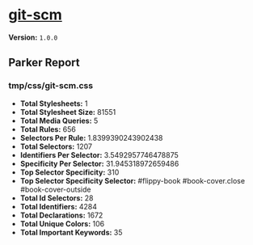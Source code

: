 # [git-scm]( http://git-scm.com )

**Version:** `1.0.0`

## Parker Report

### tmp/css/git-scm.css

- **Total Stylesheets:** 1
- **Total Stylesheet Size:** 81551
- **Total Media Queries:** 5
- **Total Rules:** 656
- **Selectors Per Rule:** 1.8399390243902438
- **Total Selectors:** 1207
- **Identifiers Per Selector:** 3.5492957746478875
- **Specificity Per Selector:** 31.945318972659486
- **Top Selector Specificity:** 310
- **Top Selector Specificity Selector:** #flippy-book #book-cover.close #book-cover-outside
- **Total Id Selectors:** 28
- **Total Identifiers:** 4284
- **Total Declarations:** 1672
- **Total Unique Colors:** 106
- **Total Important Keywords:** 35
